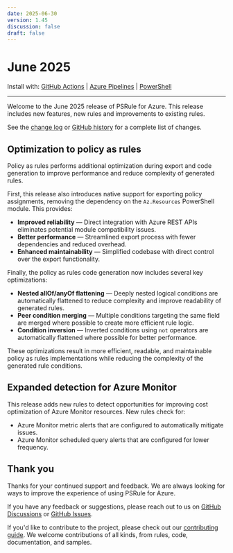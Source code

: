 ```yaml
---
date: 2025-06-30
version: 1.45
discussion: false
draft: false
---
```


# June 2025

<!-- update:fix 1.45.1 -->
<!-- update:fix 1.45.2 -->

Install with: [GitHub Actions](../install.md#with-github-actions) | [Azure Pipelines](../install.md#with-azure-pipelines) | [PowerShell](../install.md#with-powershell)

---

Welcome to the June 2025 release of PSRule for Azure.
This release includes new features, new rules and improvements to existing rules.

See the [change log][6] or [GitHub history][7] for a complete list of changes.

## Optimization to policy as rules

Policy as rules performs additional optimization during export and code generation to improve performance and
reduce complexity of generated rules.

First, this release also introduces native support for exporting policy assignments, removing the
dependency on the `Az.Resources` PowerShell module. This provides:

- **Improved reliability** &mdash; Direct integration with Azure REST APIs eliminates potential
  module compatibility issues.
- **Better performance** &mdash; Streamlined export process with fewer dependencies and reduced
  overhead.
- **Enhanced maintainability** &mdash; Simplified codebase with direct control over the export
  functionality.

Finally, the policy as rules code generation now includes several key optimizations:

- **Nested allOf/anyOf flattening** &mdash; Deeply nested logical conditions are automatically
  flattened to reduce complexity and improve readability of generated rules.
- **Peer condition merging** &mdash; Multiple conditions targeting the same field are merged where
  possible to create more efficient rule logic.
- **Condition inversion** &mdash; Inverted conditions using `not` operators are automatically
  flattened where possible for better performance.

These optimizations result in more efficient, readable, and maintainable policy as rules
implementations while reducing the complexity of the generated rule conditions.

## Expanded detection for Azure Monitor

This release adds new rules to detect opportunities for improving cost optimization of Azure Monitor resources.
New rules check for:

- Azure Monitor metric alerts that are configured to automatically mitigate issues.
- Azure Monitor scheduled query alerts that are configured for lower frequency.

## Thank you

Thanks for your continued support and feedback.
We are always looking for ways to improve the experience of using PSRule for Azure.

If you have any feedback or suggestions, please reach out to us on [GitHub Discussions][3] or [GitHub Issues][4].

If you'd like to contribute to the project, please check out our [contributing guide][5].
We welcome contributions of all kinds, from rules, code, documentation, and samples.

  [3]: https://github.com/Azure/PSRule.Rules.Azure/discussions
  [4]: https://github.com/Azure/PSRule.Rules.Azure/issues
  [5]: ../license-contributing/get-started-contributing.md
  [6]: ../changelog.md#v1450
  [7]: https://github.com/Azure/PSRule.Rules.Azure/compare/v1.44.0...v1.45.0
